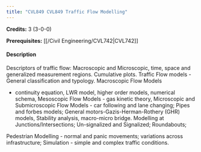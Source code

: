 ```yaml
---
title: "CVL849 CVL849 Traffic Flow Modelling"
---
```

**Credits:** 3 (3-0-0)

**Prerequisites:** [[/Civil Engineering/CVL742|CVL742]]

#### Description
Descriptors of traffic flow: Macroscopic and Microscopic, time, space and generalized measurement regions. Cumulative plots. Traffic Flow models - General classification and typology. Macroscopic Flow Models
- continuity equation, LWR model, higher order models, numerical schema, Mesoscopic Flow Models - gas kinetic theory, Microscopic and Submicroscopic Flow Models - car following and lane changing; Pipes and forbes models; General motors-Gazis-Herman-Rothery (GHR) models, Stability analysis, macro-micro bridge. Modelling at Junctions/Intersections; Un-signalized and Signalized; Roundabouts;

Pedestrian Modelling - normal and panic movements; variations across infrastructure; Simulation - simple and complex traffic conditions.